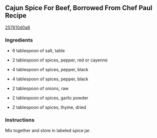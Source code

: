 ## Cajun Spice For Beef, Borrowed From Chef Paul Recipe

[257610d0a8](http://cookeatshare.com/recipes/cajun-spice-for-beef-borrowed-from-chef-paul-97546)

### Ingredients

 - 6 tablespoon of salt, table

 - 2 tablespoon of spices, pepper, red or cayenne

 - 4 tablespoon of spices, pepper, black

 - 4 tablespoon of spices, pepper, black

 - 2 tablespoon of onions, raw

 - 2 tablespoon of spices, garlic powder

 - 2 tablespoon of spices, thyme, dried

### Instructions

Mix together and store in labeled spice jar.